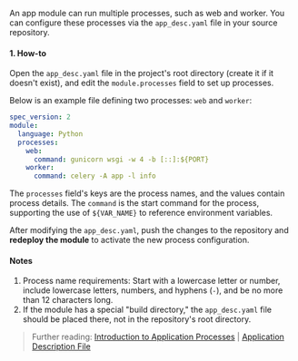 An app module can run multiple processes, such as web and worker. You can configure these processes via the `app_desc.yaml` file in your source repository.

#### 1. How-to

Open the `app_desc.yaml` file in the project's root directory (create it if it doesn't exist), and edit the `module.processes` field to set up processes.

Below is an example file defining two processes: `web` and `worker`:

```yaml
spec_version: 2
module:
  language: Python
  processes:
    web:
      command: gunicorn wsgi -w 4 -b [::]:${PORT}
    worker:
      command: celery -A app -l info
```

The `processes` field's keys are the process names, and the values contain process details. The `command` is the start command for the process, supporting the use of `${VAR_NAME}` to reference environment variables.

After modifying the `app_desc.yaml`, push the changes to the repository and **redeploy the module** to activate the new process configuration.

#### Notes

1. Process name requirements: Start with a lowercase letter or number, include lowercase letters, numbers, and hyphens (`-`), and be no more than 12 characters long.
2. If the module has a special "build directory," the `app_desc.yaml` file should be placed there, not in the repository's root directory.

> Further reading: [Introduction to Application Processes](APP_PROCESS_INTRODUCTION) | [Application Description File](APP_DESCRIPTION_FILE)